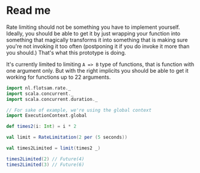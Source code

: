 # Read me

Rate limiting should not be something you have to implement yourself. Ideally, you should be able to get it by just wrapping your function into something that magically transforms it into something that is making sure you're not invoking it too often (postponing it if you do invoke it more than you should.) That's what this prototype is doing.

It's currently limited to limiting `A => B` type of functions, that is function with one argument only. But with the right implicits you should be able to get it working for functions up to 22 arguments. 

```scala
import nl.flotsam.rate._
import scala.concurrent._
import scala.concurrent.duration._

// For sake of example, we're using the global context
import ExecutionContext.global

def times2(i: Int) = i * 2

val limit = RateLimitation(2 per (5 seconds))

val times2Limited = limit(times2 _)

times2Limited(2) // Future(4)
times2Limited(3) // Future(6)
```

